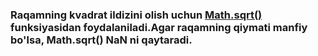 ### Raqamning kvadrat ildizini olish uchun [Math.sqrt()](https://www.w3resource.com/javascript/object-property-method/math-sqrt.php) funksiyasidan foydalaniladi.Agar raqamning qiymati manfiy bo'lsa, Math.sqrt() NaN ni qaytaradi.
